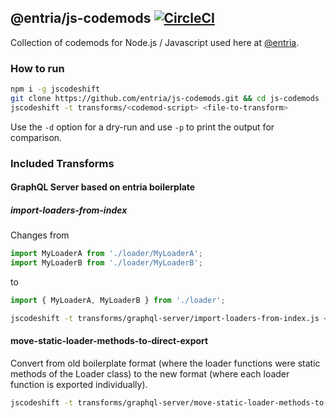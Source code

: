## @entria/js-codemods [![CircleCI](https://circleci.com/gh/entria/js-codemods.svg?style=svg&circle-token=b3e5c2c1c155d0e044b02bf79fb0236ca92a2feb)](https://circleci.com/gh/entria/js-codemods)

Collection of codemods for Node.js / Javascript used here at [@entria](https://github.com/entria).

### How to run

```bash
npm i -g jscodeshift
git clone https://github.com/entria/js-codemods.git && cd js-codemods
jscodeshift -t transforms/<codemod-script> <file-to-transform>
```

Use the `-d` option for a dry-run and use `-p` to print the output for
comparison.

### Included Transforms

#### GraphQL Server based on entria boilerplate

##### import-loaders-from-index

Changes from
```js
import MyLoaderA from './loader/MyLoaderA';
import MyLoaderB from './loader/MyLoaderB';
```
to
```js
import { MyLoaderA, MyLoaderB } from './loader';
```

```bash
jscodeshift -t transforms/graphql-server/import-loaders-from-index.js <file>
```

#### move-static-loader-methods-to-direct-export

Convert from old boilerplate format (where the loader functions were static methods of the Loader class) to the new format (where each loader function is exported individually).

```bash
jscodeshift -t transforms/graphql-server/move-static-loader-methods-to-direct-export.js <file>
```

